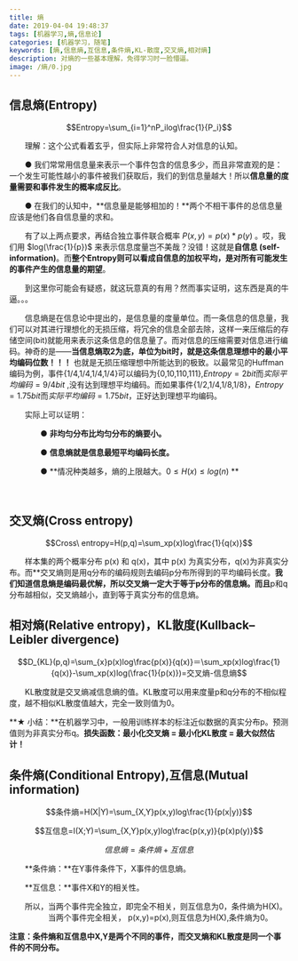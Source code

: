 ```yaml
---
title: 熵
date: 2019-04-04 19:48:37
tags: [机器学习,熵,信息论]
categories: [机器学习，随笔]
keywords: [熵,信息熵,互信息,条件熵,KL-散度,交叉熵,相对熵]
description: 对熵的一些基本理解，免得学习时一脸懵逼。
image: /熵/0.jpg
---
```




## 信息熵(Entropy)

$$Entropy=\sum_{i=1}^nP_ilog\frac{1}{P_i}$$

　　理解：这个公式看着玄乎，但实际上非常符合人对信息的认知。

　　● 我们常常用信息量来表示一个事件包含的信息多少，而且非常直观的是：一个发生可能性越小的事件被我们获取后，我们的到信息量越大！所以**信息量的度量需要和事件发生的概率成反比**。

　　● 在我们的认知中，**信息量是能够相加的！**两个不相干事件的总信息量应该是他们各自信息量的求和。

　　有了以上两点要求，再结合独立事件联合概率 $P(x,y)=p(x)*p(y)$ 。哎，我们用 $log(\frac{1}{p})$ 来表示信息度量岂不美哉？没错！这就是**自信息 (self-information)**。而**整个Entropy则可以看成自信息的加权平均，是对所有可能发生的事件产生的信息量的期望**。 

　　到这里你可能会有疑惑，就这玩意真的有用？然而事实证明，这东西是真的牛逼。。。

　　信息熵是在信息论中提出的，是信息量的度量单位。而一条信息的信息量，我们可以对其进行理想化的无损压缩，将冗余的信息全部去除，这样一来压缩后的存储空间(bit)就能用来表示这条信息的信息量了。而对信息的压缩需要对信息进行编码。神奇的是——**当信息熵取2为底，单位为bit时，就是这条信息理想中的最小平均编码位数！！！** 也就是无损压缩理想中所能达到的极致。以最常见的Huffman编码为例，事件{1/4,1/4,1/4,1/4}可以编码为{0,10,110,111},$Entropy=2bit$而$实际平均编码=9/4bit$ ,没有达到理想平均编码。而如果事件{1/2,1/4,1/8,1/8}，$Entropy=1.75bit$而$实际平均编码=1.75bit$，正好达到理想平均编码。

　　实际上可以证明：

　　　　● **非均匀分布比均匀分布的熵要小。**

　　　　● **信息熵就是信息最短平均编码长度。**

　　　　● **情况种类越多，熵的上限越大。$0\le H(x) \le log(n)$ **

　　



## 交叉熵(Cross entropy)

$$Cross\ entropy=H(p,q)=\sum_xp(x)log\frac{1}{q(x)}$$

　　样本集的两个概率分布 p(x) 和 q(x)，其中 p(x) 为真实分布，q(x)为非真实分布。而**交叉熵则是用q分布的编码规则去编码p分布所得到的平均编码长度。**我们知道信息熵是编码最优解，所以交叉熵一定大于等于p分布的信息熵。而且**p和q分布越相似，交叉熵越小，直到等于真实分布的信息熵。



## 相对熵(Relative entropy)，KL散度(Kullback–Leibler divergence)

$$D_{KL}(p,q)=\sum_{x}p(x)log\frac{p(x)}{q(x)}＝\sum_xp(x)log\frac{1}{q(x)}-\sum_xp(x)log(\frac{1}{p(x)})=交叉熵-信息熵$$

　　KL散度就是交叉熵减信息熵的值。KL散度可以用来度量p和q分布的不相似程度，越不相似KL散度值越大，完全一致则值为0。



**★ 小结：**在机器学习中，一般用训练样本的标注近似数据的真实分布p。预测值则为非真实分布q。**损失函数：最小化交叉熵 = 最小化KL散度 = 最大似然估计！** 



##  条件熵(Conditional Entropy),互信息(Mutual information)

$$条件熵=H(X|Y)=\sum_{X,Y}p(x,y)log\frac{1}{p(x|y)}$$

$$互信息=I(X;Y)=\sum_{X,Y}p(x,y)log\frac{p(x,y)}{p(x)p(y)}$$

$$信息熵=条件熵+互信息$$

　　**条件熵：**在Y事件条件下，X事件的信息熵。

　　**互信息：**事件X和Y的相关性。

　　所以，当两个事件完全独立，即完全不相关，则互信息为0，条件熵为H(X)。
　　　　　当两个事件完全相关， p(x,y)=p(x),则互信息为H(X),条件熵为0。



**注意：条件熵和互信息中X,Y是两个不同的事件，而交叉熵和KL散度是同一个事件的不同分布。**

